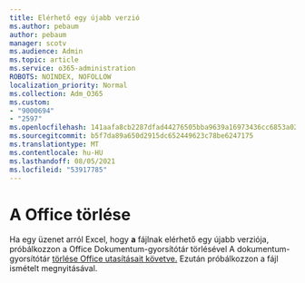 ```yaml
---
title: Elérhető egy újabb verzió
ms.author: pebaum
author: pebaum
manager: scotv
ms.audience: Admin
ms.topic: article
ms.service: o365-administration
ROBOTS: NOINDEX, NOFOLLOW
localization_priority: Normal
ms.collection: Adm_O365
ms.custom:
- "9000694"
- "2597"
ms.openlocfilehash: 141aafa8cb2287dfad44276505bba9639a16973436cc6853a026f9cc5ee44863
ms.sourcegitcommit: b5f7da89a650d2915dc652449623c78be6247175
ms.translationtype: MT
ms.contentlocale: hu-HU
ms.lasthandoff: 08/05/2021
ms.locfileid: "53917785"
---
```

# <a name="delete-the-office-document-cache"></a>A Office törlése

Ha egy üzenet arról Excel, hogy **a** fájlnak elérhető egy újabb verziója, próbálkozzon a Office Dokumentum-gyorsítótár törlésével A dokumentum-gyorsítótár [törlése Office utasításait követve.](https://support.office.com/article/b1d3765e-d71b-4bb8-99ca-acd22c42995d) Ezután próbálkozzon a fájl ismételt megnyitásával.
